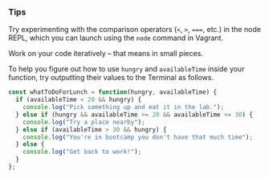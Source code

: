 ### Tips

Try experimenting with the comparison operators (`<`, `>`, `===`, etc.) in the node REPL, which you can launch using the `node` command in Vagrant.

Work on your code iteratively – that means in small pieces. 

To help you figure out how to use `hungry` and `availableTime` inside your function, try outputting their values to the Terminal as follows.

```javascript
const whatToDoForLunch = function(hungry, availableTime) {
  if (availableTime < 20 && hungry) {
    console.log("Pick something up and eat it in the lab.");
  } else if (hungry && availableTime >= 20 && availableTime <= 30) {
    console.log("Try a place nearby");
  } else if (availableTime > 30 && hungry) {
    console.log("You're in bootcamp you don't have that much time");
  } else {
    console.log("Get back to work!");
  }
};
```
